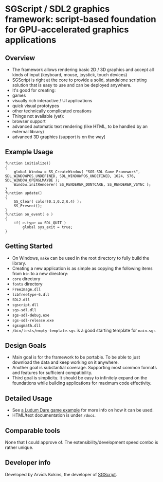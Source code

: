 # SGScript / SDL2 graphics framework: script-based foundation for GPU-accelerated graphics applications

## Overview

- The framework allows rendering basic 2D / 3D graphics and accept all kinds of input (keyboard, mouse, joystick, touch devices)
- SGScript is right at the core to provide a solid, standalone scripting solution that is easy to use and can be deployed anywhere.
- It's good for creating:
 - games
 - visually rich interactive / UI applications
 - quick visual prototypes
 - other technically complicated creations
- Things not available (yet):
 - browser support
 - advanced automatic text rendering (like HTML, to be handled by an external library)
 - advanced 3D graphics (support is on the way)

## Example Usage

    function initialize()
    {
    	global Window = SS_CreateWindow( "SGS-SDL Game Framework", SDL_WINDOWPOS_UNDEFINED, SDL_WINDOWPOS_UNDEFINED, 1024, 576, SDL_WINDOW_OPENGLMAYBE );
    	Window.initRenderer( SS_RENDERER_DONTCARE, SS_RENDERER_VSYNC );
    }
    function update()
    {
    	SS_Clear( color(0.1,0.2,0.4) );
    	SS_Present();
    }
    function on_event( e )
    {
    	if( e.type == SDL_QUIT )
    		global sys_exit = true;
    }

## Getting Started

- On Windows, `make` can be used in the root directory to fully build the library.
- Creating a new application is as simple as copying the following items from `bin` to a new directory:
 - `core` directory
 - `fonts` directory
 - `FreeImage.dll`
 - `libfreetype-6.dll`
 - `SDL2.dll`
 - `sgscript.dll`
 - `sgs-sdl.dll`
 - `sgs-sdl-debug.exe`
 - `sgs-sdl-release.exe`
- `sgsxgmath.dll`
- `/bin/tests/empty-template.sgs` is a good starting template for `main.sgs`

## Design Goals

- Main goal is for the framework to be portable. To be able to just download the data and keep working on it anywhere.
- Another goal is substantial coverage. Supporting most common formats and features for sufficient compatibility.
- Third goal is simplicity. It should be easy to infinitely expand on the foundations while building applications for maximum code effectivity.

## Detailed Usage

- See [a Ludum Dare game example](http://www.ludumdare.com/compo/ludum-dare-29/?action=preview&uid=34947) for more info on how it can be used.
- HTML/text documentation is under `/docs`.

## Comparable tools

None that I could approve of. The extensibility/development speed combo is rather unique.

## Developer info

Developed by Arvīds Kokins, the developer of [SGScript](http://www.sgscript.org/).
